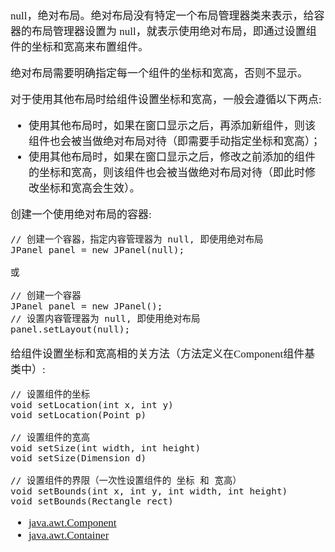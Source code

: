 <span  style="font-family: Simsun,serif; font-size: 17px; ">

null，绝对布局。绝对布局没有特定一个布局管理器类来表示，给容器的布局管理器设置为 null，就表示使用绝对布局，即通过设置组件的坐标和宽高来布置组件。

绝对布局需要明确指定每一个组件的坐标和宽高，否则不显示。

对于使用其他布局时给组件设置坐标和宽高，一般会遵循以下两点:

- 使用其他布局时，如果在窗口显示之后，再添加新组件，则该组件也会被当做绝对布局对待（即需要手动指定坐标和宽高）；
- 使用其他布局时，如果在窗口显示之后，修改之前添加的组件的坐标和宽高，则该组件也会被当做绝对布局对待（即此时修改坐标和宽高会生效）。

创建一个使用绝对布局的容器:

~~~
// 创建一个容器，指定内容管理器为 null, 即使用绝对布局
JPanel panel = new JPanel(null);

或

// 创建一个容器
JPanel panel = new JPanel();
// 设置内容管理器为 null, 即使用绝对布局
panel.setLayout(null);
~~~

给组件设置坐标和宽高相的关方法（方法定义在Component组件基类中）:

~~~
// 设置组件的坐标
void setLocation(int x, int y)
void setLocation(Point p)

// 设置组件的宽高
void setSize(int width, int height)
void setSize(Dimension d)

// 设置组件的界限（一次性设置组件的 坐标 和 宽高）
void setBounds(int x, int y, int width, int height)
void setBounds(Rectangle rect)
~~~

- [java.awt.Component](https://docs.oracle.com/javase/8/docs/api/java/awt/Component.html)
- [java.awt.Container](https://docs.oracle.com/javase/8/docs/api/java/awt/Container.html)


</span>